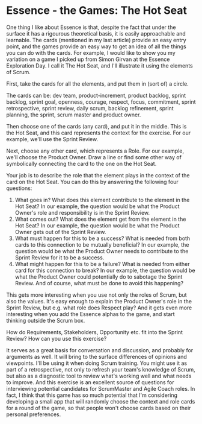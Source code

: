 # Essence - the Games: The Hot Seat
One thing I like about Essence is that, despite the fact that under the surface it has a rigourous theoretical basis, it is easily approachable and learnable. The cards (mentioned in my last article) provide an easy entry point, and the games provide an easy way to get an idea of all the things you can do with the cards.
For example, I would like to show you my variation on a game I picked up from Simon Girvan at the Essence Exploration Day. I call it The Hot Seat, and I'll illustrate it using the elements of Scrum.

First, take the cards for all the elements, and put them in (sort of) a circle.

The cards can be: dev team, product-increment, product backlog, sprint backlog, sprint goal, openness, courage, respect, focus, commitment, sprint retrospective, sprint review, daily scrum, backlog refinement, sprint planning, the sprint, scrum master and product owner.

Then choose one of the cards (any card), and put it in the middle. This is the Hot Seat, and this card represents the context for the exercise. For our example, we'll use the Sprint Review.

Next, choose any other card, which represents a Role. For our example, we'll choose the Product Owner. Draw a line or find some other way of symbolically connecting the card to the one on the Hot Seat.

Your job is to describe the role that the element plays in the context of the card on the Hot Seat. You can do this by answering the following four questions:
1. What goes in? What does this element contribute to the element in the Hot Seat? In our example, the question would be what the Product Owner's role and responsibility is in the Sprint Review.
2. What comes out? What does the element get from the element in the Hot Seat? In our example, the question would be what the Product Owner gets out of the Sprint Review.
3. What must happen for this to be a success? What is needed from both cards to this connection to be mutually beneficial? In our example, the question would be what the Product Owner needs to contribute to the Sprint Review for it to be a success.
4. What might happen for this to be a failure? What is needed from either card for this connection to break? In our example, the question would be what the Product Owner could potentially do to sabotage the Sprint Review. And of course, what must be done to avoid this happening?

This gets more interesting when you use not only the roles of Scrum, but also the values. It's easy enough to explain the Product Owner's role in the Sprint Review, but e.g. what role does Respect play?
And it gets even more interesting when you add the Essence alphas to the game, and start thinking outside the Scrum box.

How do Requirements, Stakeholders, Opportunity etc. fit into the Sprint Review?
How can you use this exercise?

It serves as a great basis for conversation and discussion, and probably for arguments as well. It will bring to the surface differences of opinions and viewpoints. I'll be using it when doing Scrum training. You might use it as part of a retrospective, not only to refresh your team's knowledge of Scrum, but also as a diagnostic tool to review what's working well and what needs to improve. And this exercise is an excellent source of questions for interviewing potential candidates for ScrumMaster and Agile Coach roles.
In fact, I think that this game has so much potential that I'm considering developing a small app that will randomly choose the context and role cards for a round of the game, so that people won't choose cards based on their personal preferences.